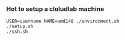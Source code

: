 ### Hot to setup a cloludlab machine

```
USER=username NAME=amd148 ./environment.sh
./setup.sh
./ssh.sh
```

